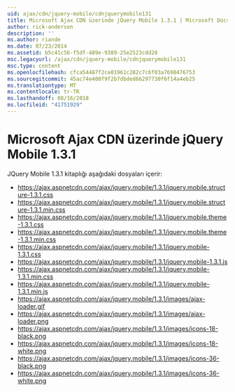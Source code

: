 ```yaml
---
uid: ajax/cdn/jquery-mobile/cdnjquerymobile131
title: Microsoft Ajax CDN üzerinde jQuery Mobile 1.3.1 | Microsoft Docs
author: rick-anderson
description: ''
ms.author: riande
ms.date: 07/23/2014
ms.assetid: b5c41c56-f5df-489e-9389-25e2523cdd28
msc.legacyurl: /ajax/cdn/jquery-mobile/cdnjquerymobile131
msc.type: content
ms.openlocfilehash: cfca54487f2ce01961c282c7c6f03a7698476753
ms.sourcegitcommit: 45ac74e400f9f2b7dbded66297730f6f14a4eb25
ms.translationtype: MT
ms.contentlocale: tr-TR
ms.lasthandoff: 08/16/2018
ms.locfileid: "41751929"
---
```

<a name="jquery-mobile-131-on-the-microsoft-ajax-cdn"></a>Microsoft Ajax CDN üzerinde jQuery Mobile 1.3.1
====================
JQuery Mobile 1.3.1 kitaplığı aşağıdaki dosyaları içerir:

- https://ajax.aspnetcdn.com/ajax/jquery.mobile/1.3.1/jquery.mobile.structure-1.3.1.css
- https://ajax.aspnetcdn.com/ajax/jquery.mobile/1.3.1/jquery.mobile.structure-1.3.1.min.css
- https://ajax.aspnetcdn.com/ajax/jquery.mobile/1.3.1/jquery.mobile.theme-1.3.1.css
- https://ajax.aspnetcdn.com/ajax/jquery.mobile/1.3.1/jquery.mobile.theme-1.3.1.min.css
- https://ajax.aspnetcdn.com/ajax/jquery.mobile/1.3.1/jquery.mobile-1.3.1.css
- https://ajax.aspnetcdn.com/ajax/jquery.mobile/1.3.1/jquery.mobile-1.3.1.js
- https://ajax.aspnetcdn.com/ajax/jquery.mobile/1.3.1/jquery.mobile-1.3.1.min.css
- https://ajax.aspnetcdn.com/ajax/jquery.mobile/1.3.1/jquery.mobile-1.3.1.min.js
- https://ajax.aspnetcdn.com/ajax/jquery.mobile/1.3.1/images/ajax-loader.gif
- https://ajax.aspnetcdn.com/ajax/jquery.mobile/1.3.1/images/ajax-loader.png
- https://ajax.aspnetcdn.com/ajax/jquery.mobile/1.3.1/images/icons-18-black.png
- https://ajax.aspnetcdn.com/ajax/jquery.mobile/1.3.1/images/icons-18-white.png
- https://ajax.aspnetcdn.com/ajax/jquery.mobile/1.3.1/images/icons-36-black.png
- https://ajax.aspnetcdn.com/ajax/jquery.mobile/1.3.1/images/icons-36-white.png
